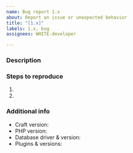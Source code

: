 ```yaml
---
name: Bug report 1.x
about: Report an issue or unexpected behavior
title: "[1.x]"
labels: 1.x, bug
assignees: WHITE-developer

---
```


### Description



### Steps to reproduce

1.
2.

### Additional info

- Craft version:
- PHP version:
- Database driver & version:
- Plugins & versions:
